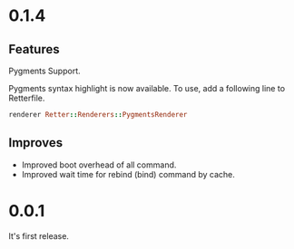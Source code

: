 # 0.1.4

## Features

Pygments Support.

Pygments syntax highlight is now available.
To use, add a following line to Retterfile.

```ruby
renderer Retter::Renderers::PygmentsRenderer
```

## Improves

* Improved boot overhead of all command.
* Improved wait time for rebind (bind) command by cache.

# 0.0.1

It's first release.
